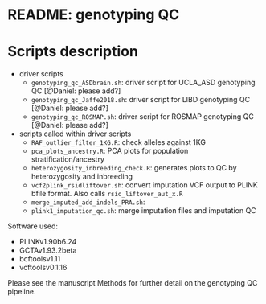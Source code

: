 # README: genotyping QC

# Scripts description

- driver scripts
  - `genotyping_qc_ASDbrain.sh`: driver script for UCLA_ASD genotyping QC [@Daniel: please add?]
  - `genotyping_qc_Jaffe2018.sh`: driver script for LIBD genotyping QC [@Daniel: please add?]
  - `genotyping_qc_ROSMAP.sh`: driver script for ROSMAP genotyping QC [@Daniel: please add?]
- scripts called within driver scripts
  - `RAF_outlier_filter_1KG.R`: check alleles against 1KG
  - `pca_plots_ancestry.R`: PCA plots for population stratification/ancestry
  - `heterozygosity_inbreeding_check.R`: generates plots to QC by heterozygosity and inbreeding
  - `vcf2plink_rsidliftover.sh`: convert imputation VCF output to PLINK bfile format. Also calls `rsid_liftover_aut_x.R`
  - `merge_imputed_add_indels_PRA.sh`: 
  - `plink1_imputation_qc.sh`: merge imputation files and imputation QC

Software used:

- PLINKv1.90b6.24
- GCTAv1.93.2beta
- bcftoolsv1.11
- vcftoolsv0.1.16

Please see the manuscript Methods for further detail on the genotyping QC pipeline.

